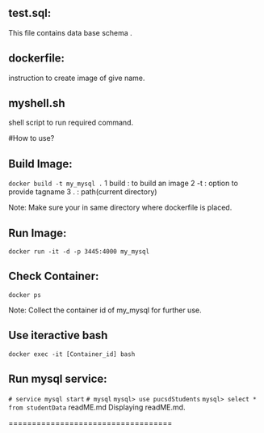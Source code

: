 ## test.sql:
This file contains data base schema .

## dockerfile:
instruction to create image of give name.

## myshell.sh
shell script to run required command.


#How to use?

## Build Image:
`docker build -t my_mysql .`
1 build : to build an image
2 -t : option to provide tagname
3 . : path(current directory)

Note: Make sure your in same directory where dockerfile is placed.

## Run Image:
`docker run -it -d -p 3445:4000 my_mysql`

## Check Container:
`docker ps`

Note: Collect the container id of my_mysql for further use.

## Use iteractive bash
`docker exec -it [Container_id] bash`

## Run mysql service:
`# service mysql start`
`# mysql`
`mysql> use pucsdStudents`
`mysql> select * from studentData`
readME.md
Displaying readME.md.

===================================



